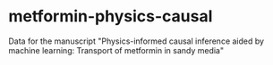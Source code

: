 # metformin-physics-causal
Data for the manuscript "Physics-informed causal inference aided by machine learning:  Transport of metformin in sandy media"
